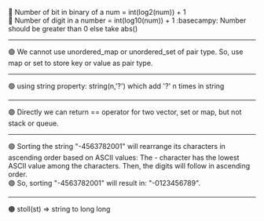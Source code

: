 🔴 Number of bit in binary of a num = int(log2(num)) + 1 <br>
🔴	 Number of digit in a number = int(log10(num)) + 1     :basecampy: Number should be greater than 0 else take abs()
<hr>
🟢 We cannot use unordered_map or unordered_set of pair type. So, use map or set to store key or value as pair type.
<hr>
🟢 using string property: string(n,'?')    which add '?' n times in string
<hr>
🟣 Directly we can return == operator for two vector, set or map, but not stack or queue.
<hr>
🟣 Sorting the string "-4563782001" will rearrange its characters in ascending order based on ASCII values: The - character has the lowest ASCII value among the characters. Then, the digits will follow in ascending order. <br>
🟣 So, sorting "-4563782001" will result in: "-0123456789".
<hr>
🟠 stoll(st)  => string to long long
